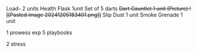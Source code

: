 Load- 2 units
Health Flask 1unit
Set of 5 darts
~~Dart Gauntlet 1 unit
	(Picture)
			![[Pasted image 20241205183401.png]]~~
Slip Dust 1 unit
Smoke Grenade 1 unit

1 prowess exp
	5 playbooks 

2 stress
